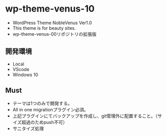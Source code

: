 # wp-theme-venus-10

- WordPress Theme NobleVenus Ver1.0
- This theme is for beauty sites.
- wp-theme-venus-00リポジトリの拡張版

## 開発環境

- Local
- VScode
- Windows 10

## Must

- テーマは1つのみで開発する。
- All in one migrationプラグイン必須。
- 上記プラグインにてバックアップを作成し、git管理外に配置すること。（サイズ超過のためpush不可）
- サニタイズ処理
